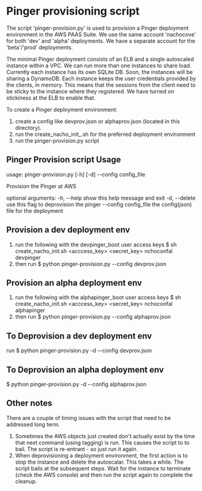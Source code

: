 # Pinger provisioning script
The script 'pinger-provision.py' is used to provision a Pinger deployment environment in the AWS PAAS Suite.
We use the same account 'nachocove' for both 'dev' and 'alpha' deployments. 
We have a separate account for the 'beta'/'prod' deployments.

The minimal Pinger deployment consists of an ELB and a single autoscaled instance within a VPC. 
We can run more than one instances to share load.
Currently each instance has its own SQLite DB. Soon, the instances will be sharing a DynamoDB.
Each instance keeps the user credentials provided by the clients, in memory. 
This means that the sessions from the client need to be sticky to the instance where they registered. We have turned
on stickiness at the ELB to enable that.

To create a Pinger deployment environment:
1. create a config like devprov.json or alphaprov.json (located in this directory).
2. run the create_nacho_init_.sh for the preferred deployment environment
3. run the pinger-provision.py script


## Pinger Provision script Usage
usage: pinger-provision.py [-h] [-d] --config config_file

Provision the Pinger at AWS

optional arguments:
  -h, --help            show this help message and exit
  -d, --delete          use this flag to deprovision the pinger
  --config config_file  the config(json) file for the deployment
  
  
## Provision a dev deployment env
1. run the following with the devpinger_boot user access keys
$ sh create_nacho_init.sh <acccess_key> <secret_key> nchoconfal devpinger
2. then run 
$ python pinger-provision.py --config devprov.json
  
  
## Provision an alpha deployment env
1. run the following with the alphapinger_boot user access keys
$ sh create_nacho_init.sh <acccess_key> <secret_key> nchoconfal alphapinger
2. then run 
$ python pinger-provision.py --config alphaprov.json

## To Deprovision a dev deployment env
run
$ python pinger-provision.py -d --config devprov.json

## To Deprovision an alpha deployment env
$ python pinger-provision.py -d --config alphaprov.json

## Other notes
There are a couple of timing issues with the script that need to be addressed long term.

1. Sometimes the AWS objects just created don't actually exist by the time that next command (using tagging) is run. 
   This causes the script to to bail. 
   The script is re-entrant - so just run it again.
2. When deprovisioning a deployment environment, the first action is to stop the instance and delete the autoscalar.
   This takes a while. The script bails at the subsequent steps.
   Wait for the instance to terminate (check the AWS console) and then run the script again to complete the cleanup.

  